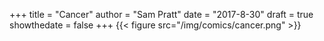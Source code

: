 +++
title = "Cancer"
author = "Sam Pratt"
date = "2017-8-30"
draft = true
showthedate = false
+++
{{< figure src="/img/comics/cancer.png" >}}